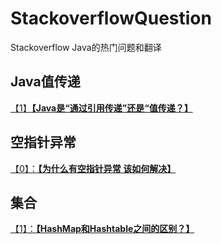 # StackoverflowQuestion
Stackoverflow Java的热门问题和翻译

## Java值传递
[【1】**【Java是“通过引用传递”还是“值传递？】**](https://github.com/LucaceLC/StackoverflowJavaQuestion/blob/master/Java%E5%80%BC/%E3%80%90Java%E5%80%BC%E4%BC%A0%E9%80%92%E3%80%91%E3%80%901%E3%80%91%E3%80%90Java%E6%98%AF%E2%80%9C%E9%80%9A%E8%BF%87%E5%BC%95%E7%94%A8%E4%BC%A0%E9%80%92%E2%80%9D%E8%BF%98%E6%98%AF%E2%80%9C%E5%80%BC%E4%BC%A0%E9%80%92%E2%80%9D%E3%80%91.md)


## 空指针异常
[【0】：**【为什么有空指针异常 该如何解决】**](https://github.com/LucaceLC/StackoverflowJavaQuestion/blob/master/%E7%A9%BA%E6%8C%87%E9%92%88%E5%BC%82%E5%B8%B8/%E3%80%90%E7%A9%BA%E6%8C%87%E9%92%88%E5%BC%82%E5%B8%B8%E3%80%91%E3%80%900%E3%80%91%E3%80%90%E4%B8%BA%E4%BB%80%E4%B9%88%E6%9C%89%E7%A9%BA%E6%8C%87%E9%92%88%E5%BC%82%E5%B8%B8%20%E8%AF%A5%E5%A6%82%E4%BD%95%E8%A7%A3%E5%86%B3%E3%80%91.md)

## 集合
[【1】：**【HashMap和Hashtable之间的区别？】**](https://github.com/LucaceLC/StackoverflowJavaQuestion/blob/master/%E9%9B%86%E5%90%88/%E3%80%90%E9%9B%86%E5%90%88%E3%80%91%E3%80%901%E3%80%91%E3%80%90HashMap%E5%92%8CHashtable%E7%9A%84%E5%8C%BA%E5%88%AB%E3%80%91.md)
